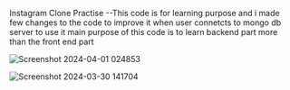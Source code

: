 Instagram Clone Practise
--This code is for learning purpose and i made few changes to the code to improve it when user connetcts to mongo db server to use it
main purpose of this code is to learn backend part more than the front end part 

![Screenshot 2024-04-01 024853](https://github.com/pradeep8678/instagram-clone/assets/69087181/704a2a27-42c3-412c-90b3-78155be9dcb9)

![Screenshot 2024-03-30 141704](https://github.com/pradeep8678/instagram-clone/assets/69087181/0b02f6e4-39ad-4505-8e01-a3e7dc7c23fa)
